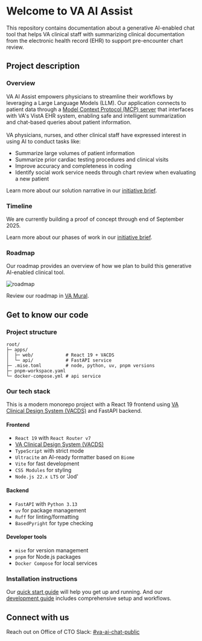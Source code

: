 # Welcome to VA AI Assist
This repository contains documentation about a generative AI-enabled chat tool that helps VA clinical staff with summarizing clinical documentation from the electronic health record (EHR) to support pre-encounter chart review.

## Project description
### Overview
VA AI Assist empowers physicians to streamline their workflows by leveraging a Large Language Models (LLM). Our application connects to patient data through a [Model Context Protocol (MCP) server](https://github.com/department-of-veterans-affairs/octo-vista-api-x-mcp-server) that interfaces with VA's VistA EHR system, enabling safe and intelligent summarization and chat-based queries about patient information.
<br>
<br>
VA physicians, nurses, and other clinical staff have expressed interest in using AI to conduct tasks like:
- Summarize large volumes of patient information
- Summarize prior cardiac testing procedures and clinical visits
- Improve accuracy and completeness in coding
- Identify social work service needs through chart review when evaluating a new patient

Learn more about our solution narrative in our [initiative brief](https://github.com/department-of-veterans-affairs/ai-assist/blob/main/docs/initiative-brief.md).

### Timeline

We are currently building a proof of concept through end of September 2025.

Learn more about our phases of work in our [initiative brief](https://github.com/department-of-veterans-affairs/ai-assist/blob/main/docs/initiative-brief.md).

### Roadmap

Our roadmap provides an overview of how we plan to build this generative AI-enabled clinical tool.

![roadmap](https://github.com/department-of-veterans-affairs/ai-assist/blob/main/docs/roadmap-september-2025.png)

Review our roadmap in [VA Mural](https://app.mural.co/t/departmentofveteransaffairs9999/m/departmentofveteransaffairs9999/1750882921059/550b745268addb245a7f73287ec7645b6fa0d2c7?sender=u65f0a75fc7c68f2a5a2a9545).

## Get to know our code

### Project structure

```
root/
├─ apps/
│  ├─ web/            # React 19 + VACDS
│  └─ api/            # FastAPI service
├─ .mise.toml         # node, python, uv, pnpm versions
├─ pnpm-workspace.yaml
└─ docker-compose.yml # api service
```

### Our tech stack

This is a modern monorepo project with a React 19 frontend using [VA Clinical Design System (VACDS)](./docs/vacds-guide.md)  and FastAPI backend.

#### Frontend

- `React 19` with `React Router v7`
- [VA Clinical Design System (VACDS)](./docs/vacds-guide.md) 
- `TypeScript` with strict mode
- `Ultracite` an AI-ready formatter based on `Biome`
- `Vite` for fast development
- `CSS Modules` for styling
- `Node.js 22.x LTS` or 'Jod'

#### Backend

- `FastAPI` with `Python 3.13`
- `uv` for package management
- `Ruff` for linting/formatting
- `BasedPyright` for type checking

#### Developer tools

- `mise` for version management
- `pnpm` for Node.js packages
- `Docker Compose` for local services

### Installation instructions

Our [quick start guide](./docs/quick-start.md) will help you get up and running. And our [development guide](./docs/development.md) includes comprehensive setup and workflows.

## Connect with us

Reach out on Office of CTO Slack: [#va-ai-chat-public](https://dsva.slack.com/archives/C099YJ3ESJ0)
